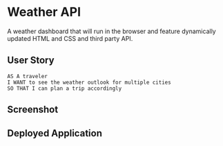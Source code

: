 # Weather API

A weather dashboard that will run in the browser and feature dynamically updated HTML and CSS and third party API. 


## User Story

```
AS A traveler
I WANT to see the weather outlook for multiple cities
SO THAT I can plan a trip accordingly
```

## Screenshot 

## Deployed Application 